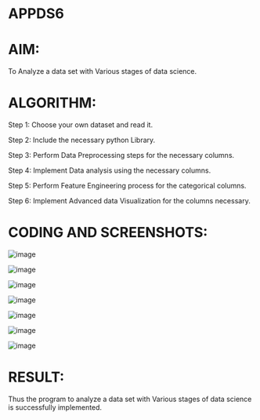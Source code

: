 # APPDS6
# AIM:

To Analyze a data set with Various stages of data science.

# ALGORITHM:

Step 1: Choose your own dataset and read it.

Step 2: Include the necessary python Library.

Step 3: Perform Data Preprocessing steps for the necessary columns.

Step 4: Implement Data analysis using the necessary columns.

Step 5: Perform Feature Engineering process for the categorical columns.

Step 6: Implement Advanced data Visualization for the columns necessary.


# CODING AND SCREENSHOTS:

![image](https://github.com/user-attachments/assets/b99146ee-03ec-47cb-8fac-0b45e10b58c3)

![image](https://github.com/user-attachments/assets/ccda2944-f3be-44da-a31f-0ebfdd4a7125)

![image](https://github.com/user-attachments/assets/426985b4-ae1a-4d6e-9775-9d3aeb2fbb54)

![image](https://github.com/user-attachments/assets/e69e051a-5e36-4148-a28f-3f9157d9db5f)

![image](https://github.com/user-attachments/assets/99a4af9a-9a14-4cb6-8dd8-addeafb64819)

![image](https://github.com/user-attachments/assets/6f45b471-ee69-471f-8f24-81d22ad4cc0c)

![image](https://github.com/user-attachments/assets/b73c17b4-034c-45f7-ae11-bff4c37558e1)

# RESULT:
Thus the program to analyze a data set with Various stages of data science is successfully implemented.
